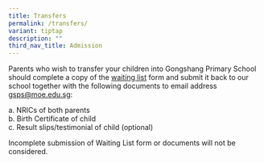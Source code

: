 ```yaml
---
title: Transfers
permalink: /transfers/
variant: tiptap
description: ""
third_nav_title: Admission
---
```

<p>Parents who wish to transfer your children into Gongshang Primary School
should complete a copy of the&nbsp;<a href="/files/waiting%20list.pdf" rel="noopener noreferrer nofollow" target="_blank">waiting list</a>&nbsp;form and submit
it back to our school together with the following documents to email address
<a href="mailto:gsps@moe.edu.sg" rel="noopener nofollow" target="_blank">gsps@moe.edu.sg</a>:</p>
<p>a. NRICs of both parents
<br>b. Birth Certificate of child
<br>c. Result slips/testimonial of child (optional)</p>
<p>Incomplete submission of Waiting List form or documents will not be considered.</p>